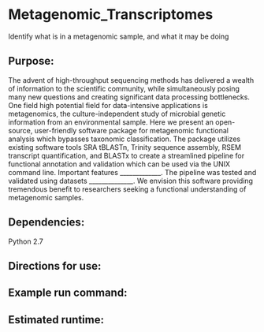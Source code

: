 # Metagenomic_Transcriptomes
Identify what is in a metagenomic sample, and what it may be doing

## Purpose:
The advent of high-throughput sequencing methods has delivered a wealth of information to the scientific community, while simultaneously posing many new questions and creating significant data processing bottlenecks. One field high potential field for data-intensive applications is metagenomics, the culture-independent study of microbial genetic information from an environmental sample. Here we present an open-source, user-friendly software package for metagenomic functional analysis which bypasses taxonomic classification. The package utilizes existing software tools SRA tBLASTn, Trinity sequence assembly, RSEM transcript quantification, and BLASTx to create a streamlined pipeline for functional annotation and validation which can be used via the UNIX command line. Important features _____________. The pipeline was tested and validated using datasets ______________. We envision this software providing tremendous benefit to researchers seeking a functional understanding of metagenomic samples.
## Dependencies:
Python 2.7

## Directions for use:

## Example run command:

## Estimated runtime:


